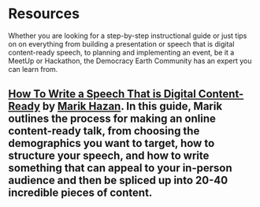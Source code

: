 # Resources
Whether you are looking for a step-by-step instructional guide or just tips on on everything from building a presentation or speech that is digital content-ready speech, to planning and implementing an event, be it a MeetUp or Hackathon, the Democracy Earth Community has an expert you can learn from. 

## [How To Write a Speech That is Digital Content-Ready](https://www.goinferno.com/blog/how-to-write-a-speech-for-digital-content) by [Marik Hazan](https://twitter.com/MarikHazan?lang=en).  In this guide, Marik outlines the process for making an online content-ready talk, from choosing the demographics you want to target, how to structure your speech, and how to write something that can appeal to your in-person audience and then be spliced up into 20-40 incredible pieces of content.


